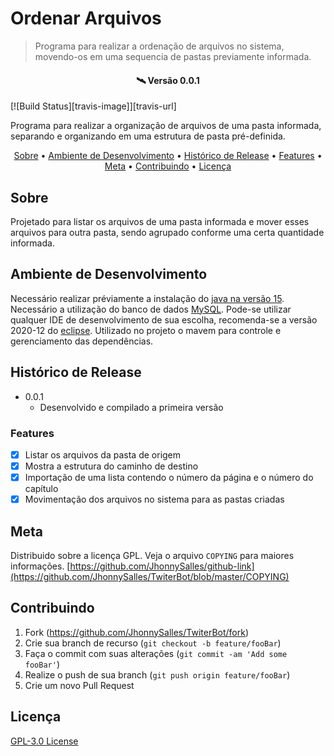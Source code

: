 # Ordenar Arquivos
> Programa para realizar a ordenação de arquivos no sistema, movendo-os em uma sequencia de pastas previamente informada.

<h4 align="center"> 
	🛰  Versão 0.0.1
</h4>

[![Build Status][travis-image]][travis-url]

Programa para realizar a organização de arquivos de uma pasta informada, separando e organizando em uma estrutura de pasta pré-definida.

<p align="center">
 <a href="#Sobre">Sobre</a> •
 <a href="#Ambiente-de-Desenvolvimento">Ambiente de Desenvolvimento</a> • 
 <a href="#Histórico-de-Release">Histórico de Release</a> • 
 <a href="#Features">Features</a> • 
 <a href="#Meta">Meta</a> • 
 <a href="#Contribuindo">Contribuindo</a> • 
 <a href="#Licença">Licença</a>
</p>

## Sobre

Projetado para listar os arquivos de uma pasta informada e mover esses arquivos para outra pasta, sendo agrupado conforme uma certa quantidade informada.

## Ambiente de Desenvolvimento

Necessário realizar préviamente a instalação do [java na versão 15](https://www.java.com/pt-BR/).
Necessário a utilização do banco de dados [MySQL](https://www.mysql.com/). 
Pode-se utilizar qualquer IDE de desenvolvimento de sua escolha, recomenda-se a versão 2020-12 do [eclipse](https://www.eclipse.org/downloads/).
Utilizado no projeto o mavem para controle e gerenciamento das dependências.

## Histórico de Release

* 0.0.1
    * Desenvolvido e compilado a primeira versão

### Features

- [X] Listar os arquivos da pasta de origem
- [X] Mostra a estrutura do caminho de destino
- [X] Importação de uma lista contendo o número da página e o número do capítulo
- [X] Movimentação dos arquivos no sistema para as pastas criadas

## Meta

Distribuido sobre a licença GPL. Veja o arquivo ``COPYING`` para maiores informações.
[https://github.com/JhonnySalles/github-link](https://github.com/JhonnySalles/TwiterBot/blob/master/COPYING)

## Contribuindo

1. Fork (<https://github.com/JhonnySalles/TwiterBot/fork>)
2. Crie sua branch de recurso (`git checkout -b feature/fooBar`)
3. Faça o commit com suas alterações (`git commit -am 'Add some fooBar'`)
4. Realize o push de sua branch (`git push origin feature/fooBar`)
5. Crie um novo Pull Request

<!-- Markdown link & img dfn's -->

## Licença

[GPL-3.0 License](https://github.com/JhonnySalles/TwiterBot/blob/master/COPYING)
